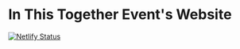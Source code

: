 # In This Together Event's Website

[![Netlify Status](https://api.netlify.com/api/v1/badges/ce7f5d50-2583-4e02-808d-07926851eb4c/deploy-status)](https://app.netlify.com/sites/inthistogetherevents-main/deploys)
